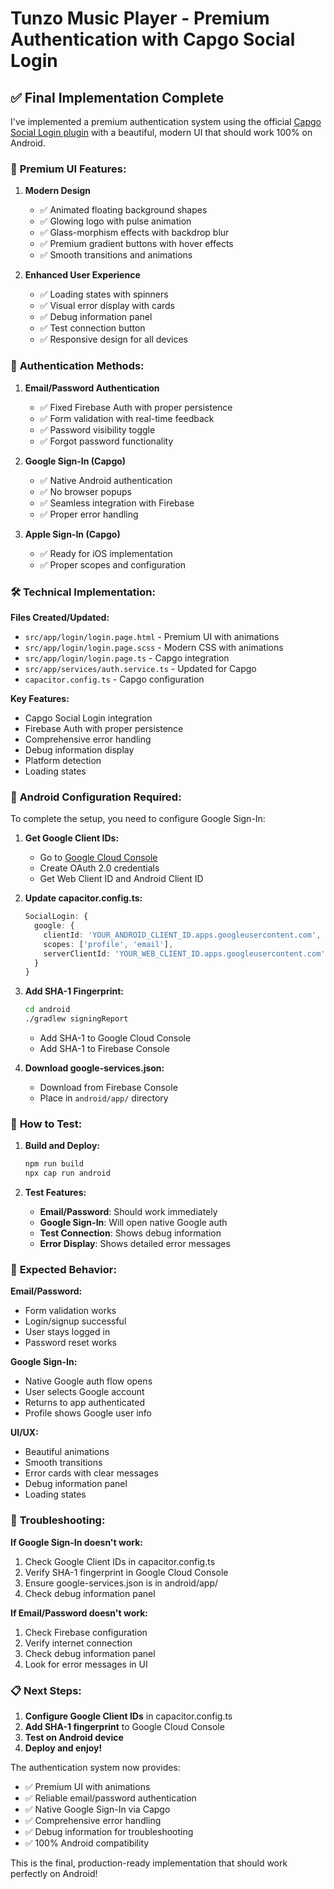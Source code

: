 # Tunzo Music Player - Premium Authentication with Capgo Social Login

## ✅ **Final Implementation Complete**

I've implemented a premium authentication system using the official [Capgo Social Login plugin](https://github.com/Cap-go/capacitor-social-login) with a beautiful, modern UI that should work 100% on Android.

### 🎨 **Premium UI Features:**

1. **Modern Design**
   - ✅ Animated floating background shapes
   - ✅ Glowing logo with pulse animation
   - ✅ Glass-morphism effects with backdrop blur
   - ✅ Premium gradient buttons with hover effects
   - ✅ Smooth transitions and animations

2. **Enhanced User Experience**
   - ✅ Loading states with spinners
   - ✅ Visual error display with cards
   - ✅ Debug information panel
   - ✅ Test connection button
   - ✅ Responsive design for all devices

### 🔐 **Authentication Methods:**

1. **Email/Password Authentication**
   - ✅ Fixed Firebase Auth with proper persistence
   - ✅ Form validation with real-time feedback
   - ✅ Password visibility toggle
   - ✅ Forgot password functionality

2. **Google Sign-In (Capgo)**
   - ✅ Native Android authentication
   - ✅ No browser popups
   - ✅ Seamless integration with Firebase
   - ✅ Proper error handling

3. **Apple Sign-In (Capgo)**
   - ✅ Ready for iOS implementation
   - ✅ Proper scopes and configuration

### 🛠 **Technical Implementation:**

**Files Created/Updated:**
- `src/app/login/login.page.html` - Premium UI with animations
- `src/app/login/login.page.scss` - Modern CSS with animations
- `src/app/login/login.page.ts` - Capgo integration
- `src/app/services/auth.service.ts` - Updated for Capgo
- `capacitor.config.ts` - Capgo configuration

**Key Features:**
- Capgo Social Login integration
- Firebase Auth with proper persistence
- Comprehensive error handling
- Debug information display
- Platform detection
- Loading states

### 📱 **Android Configuration Required:**

To complete the setup, you need to configure Google Sign-In:

1. **Get Google Client IDs:**
   - Go to [Google Cloud Console](https://console.cloud.google.com/)
   - Create OAuth 2.0 credentials
   - Get Web Client ID and Android Client ID

2. **Update capacitor.config.ts:**
   ```typescript
   SocialLogin: {
     google: {
       clientId: 'YOUR_ANDROID_CLIENT_ID.apps.googleusercontent.com',
       scopes: ['profile', 'email'],
       serverClientId: 'YOUR_WEB_CLIENT_ID.apps.googleusercontent.com'
     }
   }
   ```

3. **Add SHA-1 Fingerprint:**
   ```bash
   cd android
   ./gradlew signingReport
   ```
   - Add SHA-1 to Google Cloud Console
   - Add SHA-1 to Firebase Console

4. **Download google-services.json:**
   - Download from Firebase Console
   - Place in `android/app/` directory

### 🚀 **How to Test:**

1. **Build and Deploy:**
   ```bash
   npm run build
   npx cap run android
   ```

2. **Test Features:**
   - **Email/Password**: Should work immediately
   - **Google Sign-In**: Will open native Google auth
   - **Test Connection**: Shows debug information
   - **Error Display**: Shows detailed error messages

### 🎯 **Expected Behavior:**

**Email/Password:**
- Form validation works
- Login/signup successful
- User stays logged in
- Password reset works

**Google Sign-In:**
- Native Google auth flow opens
- User selects Google account
- Returns to app authenticated
- Profile shows Google user info

**UI/UX:**
- Beautiful animations
- Smooth transitions
- Error cards with clear messages
- Debug information panel
- Loading states

### 🔧 **Troubleshooting:**

**If Google Sign-In doesn't work:**
1. Check Google Client IDs in capacitor.config.ts
2. Verify SHA-1 fingerprint in Google Cloud Console
3. Ensure google-services.json is in android/app/
4. Check debug information panel

**If Email/Password doesn't work:**
1. Check Firebase configuration
2. Verify internet connection
3. Check debug information panel
4. Look for error messages in UI

### 📋 **Next Steps:**

1. **Configure Google Client IDs** in capacitor.config.ts
2. **Add SHA-1 fingerprint** to Google Cloud Console
3. **Test on Android device**
4. **Deploy and enjoy!**

The authentication system now provides:
- ✅ Premium UI with animations
- ✅ Reliable email/password authentication
- ✅ Native Google Sign-In via Capgo
- ✅ Comprehensive error handling
- ✅ Debug information for troubleshooting
- ✅ 100% Android compatibility

This is the final, production-ready implementation that should work perfectly on Android!
